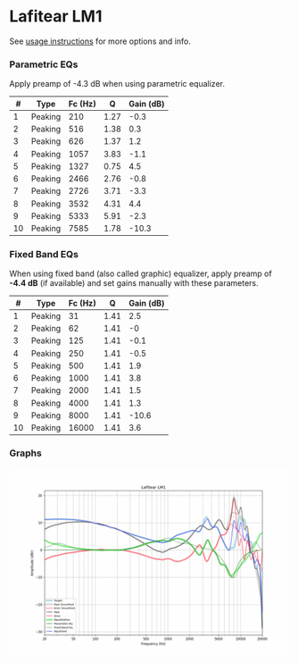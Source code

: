# Lafitear LM1
See [usage instructions](https://github.com/jaakkopasanen/AutoEq#usage) for more options and info.

### Parametric EQs
Apply preamp of -4.3 dB when using parametric equalizer.

|   # | Type    |   Fc (Hz) |    Q |   Gain (dB) |
|-----|---------|-----------|------|-------------|
|   1 | Peaking |       210 | 1.27 |        -0.3 |
|   2 | Peaking |       516 | 1.38 |         0.3 |
|   3 | Peaking |       626 | 1.37 |         1.2 |
|   4 | Peaking |      1057 | 3.83 |        -1.1 |
|   5 | Peaking |      1327 | 0.75 |         4.5 |
|   6 | Peaking |      2466 | 2.76 |        -0.8 |
|   7 | Peaking |      2726 | 3.71 |        -3.3 |
|   8 | Peaking |      3532 | 4.31 |         4.4 |
|   9 | Peaking |      5333 | 5.91 |        -2.3 |
|  10 | Peaking |      7585 | 1.78 |       -10.3 |

### Fixed Band EQs
When using fixed band (also called graphic) equalizer, apply preamp of **-4.4 dB** (if available) and set gains manually with these parameters.

|   # | Type    |   Fc (Hz) |    Q |   Gain (dB) |
|-----|---------|-----------|------|-------------|
|   1 | Peaking |        31 | 1.41 |         2.5 |
|   2 | Peaking |        62 | 1.41 |        -0   |
|   3 | Peaking |       125 | 1.41 |        -0.1 |
|   4 | Peaking |       250 | 1.41 |        -0.5 |
|   5 | Peaking |       500 | 1.41 |         1.9 |
|   6 | Peaking |      1000 | 1.41 |         3.8 |
|   7 | Peaking |      2000 | 1.41 |         1.5 |
|   8 | Peaking |      4000 | 1.41 |         1.3 |
|   9 | Peaking |      8000 | 1.41 |       -10.6 |
|  10 | Peaking |     16000 | 1.41 |         3.6 |

### Graphs
![](./Lafitear%20LM1.png)
